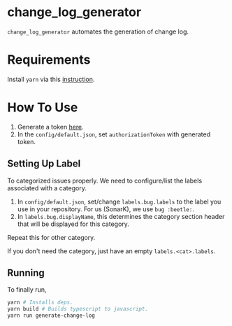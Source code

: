 # change_log_generator
`change_log_generator` automates the generation of change log.

# Requirements
Install `yarn` via this [instruction](https://classic.yarnpkg.com/en/docs/install/#centos-rc).

# How To Use
1. Generate a token [here](https://github.com/settings/tokens).
2. In the `config/default.json`, set `authorizationToken` with generated token.

## Setting Up Label
To categorized issues properly. We need to configure/list the labels associated with a category.
1. In `config/default.json`, set/change `labels.bug.labels` to the label you use in your repository. For us (SonarK), we use `bug :beetle:`.
2. In `labels.bug.displayName`, this determines the category section header that will be displayed for this category.

Repeat this for other category.

If you don't need the category, just have an empty `labels.<cat>.labels`.

## Running
To finally run,

```bash
yarn # Installs deps.
yarn build # Builds typescript to javascript.
yarn run generate-change-log
``` 
